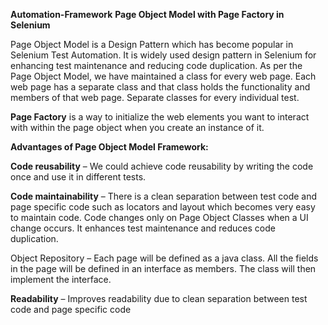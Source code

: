 **Automation-Framework**
**Page Object Model with Page Factory in Selenium**

Page Object Model is a Design Pattern which has become popular in Selenium Test Automation. It is widely used design pattern in Selenium for enhancing test maintenance and reducing code duplication.
As per the Page Object Model, we have maintained a class for every web page. Each web page has a separate class and that class holds the functionality and members of that web page. Separate classes for every individual test.


**Page Factory** is a way to initialize the web elements you want to interact with within the page object when you create an instance of it.

**Advantages of Page Object Model Framework:**

**Code reusability** – We could achieve code reusability by writing the code once and use it in different tests.

**Code maintainability** – There is a clean separation between test code and page specific code such as locators and layout which becomes very easy to maintain code. Code changes only on Page Object Classes when a UI change occurs. It enhances test maintenance and reduces code duplication.

Object Repository – Each page will be defined as a java class. All the fields in the page will be defined in an interface as members. The class will then implement the interface.

**Readability** – Improves readability due to clean separation between test code and page specific code



